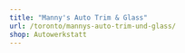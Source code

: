 ```yaml
---
title: "Manny's Auto Trim & Glass"
url: /toronto/mannys-auto-trim-und-glass/
shop: Autowerkstatt
---
```

